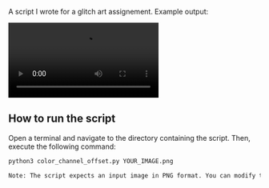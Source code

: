 A script I wrote for a glitch art assignement. Example output: 

![](https://github.com/frowenz/glitch/raw/main/voyage_of_life.mp4)

## How to run the script

Open a terminal and navigate to the directory containing the script. Then, execute the following command:

```bash
python3 color_channel_offset.py YOUR_IMAGE.png

Note: The script expects an input image in PNG format. You can modify the script to support other formats if necessary.

